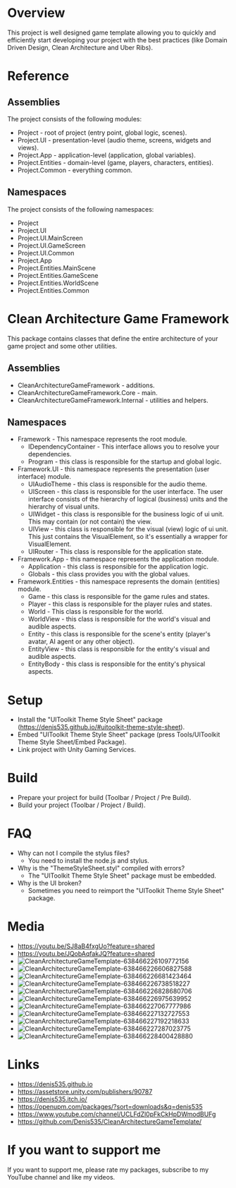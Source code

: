 # Overview
This project is well designed game template allowing you to quickly and efficiently start developing your project with the best practices (like Domain Driven Design, Clean Architecture and Uber Ribs).

# Reference
## Assemblies
The project consists of the following modules:
- Project - root of project (entry point, global logic, scenes).
- Project.UI - presentation-level (audio theme, screens, widgets and views).
- Project.App - application-level (application, global variables).
- Project.Entities - domain-level (game, players, characters, entities).
- Project.Common - everything common.

## Namespaces
The project consists of the following namespaces:
- Project
- Project.UI
- Project.UI.MainScreen
- Project.UI.GameScreen
- Project.UI.Common
- Project.App
- Project.Entities.MainScene
- Project.Entities.GameScene
- Project.Entities.WorldScene
- Project.Entities.Common

# Clean Architecture Game Framework
This package contains classes that define the entire architecture of your game project and some other utilities.

## Assemblies
- CleanArchitectureGameFramework - additions.
- CleanArchitectureGameFramework.Core - main.
- CleanArchitectureGameFramework.Internal - utilities and helpers.

## Namespaces
- Framework - This namespace represents the root module.
  - IDependencyContainer - This interface allows you to resolve your dependencies.
  - Program - this class is responsible for the startup and global logic.
- Framework.UI - this namespace represents the presentation (user interface) module.
  - UIAudioTheme - this class is responsible for the audio theme.
  - UIScreen - this class is responsible for the user interface. The user interface consists of the hierarchy of logical (business) units and the hierarchy of visual units.
  - UIWidget - this class is responsible for the business logic of ui unit. This may contain (or not contain) the view.
  - UIView - this class is responsible for the visual (view) logic of ui unit. This just contains the VisualElement, so it's essentially a wrapper for VisualElement.
  - UIRouter - This class is responsible for the application state.
- Framework.App - this namespace represents the application module.
  - Application - this class is responsible for the application logic.
  - Globals - this class provides you with the global values.
- Framework.Entities - this namespace represents the domain (entities) module.
  - Game - this class is responsible for the game rules and states.
  - Player - this class is responsible for the player rules and states.
  - World - This class is responsible for the world.
  - WorldView - this class is responsible for the world's visual and audible aspects.
  - Entity - this class is responsible for the scene's entity (player's avatar, AI agent or any other object).
  - EntityView - this class is responsible for the entity's visual and audible aspects.
  - EntityBody - this class is responsible for the entity's physical aspects.

# Setup
- Install the "UIToolkit Theme Style Sheet" package (https://denis535.github.io/#uitoolkit-theme-style-sheet).
- Embed "UIToolkit Theme Style Sheet" package (press Tools/UIToolkit Theme Style Sheet/Embed Package).
- Link project with Unity Gaming Services.

# Build
- Prepare your project for build (Toolbar / Project / Pre Build).
- Build your project (Toolbar / Project / Build).

# FAQ
- Why can not I compile the stylus files?
    - You need to install the node.js and stylus.
- Why is the "ThemeStyleSheet.styl" compiled with errors?
    - The "UIToolkit Theme Style Sheet" package must be embedded.
- Why is the UI broken?
    - Sometimes you need to reimport the "UIToolkit Theme Style Sheet" package.

# Media
- https://youtu.be/SJ8aB4fxgUo?feature=shared
- https://youtu.be/JQobAqfakJQ?feature=shared
- ![CleanArchitectureGameTemplate-638466226109772156](https://github.com/Denis535/CleanArchitectureGameTemplate/assets/7755015/5c045c2b-657c-4952-a2a1-765ad2dc8a9f)
- ![CleanArchitectureGameTemplate-638466226606827588](https://github.com/Denis535/CleanArchitectureGameTemplate/assets/7755015/fe6e5179-1325-42c2-bb40-9b7200bab31e)
- ![CleanArchitectureGameTemplate-638466226681423464](https://github.com/Denis535/CleanArchitectureGameTemplate/assets/7755015/50d92312-4007-43d6-87ec-efb67db10c48)
- ![CleanArchitectureGameTemplate-638466226738518227](https://github.com/Denis535/CleanArchitectureGameTemplate/assets/7755015/aa2b3099-c431-4919-9997-b76991affc10)
- ![CleanArchitectureGameTemplate-638466226828680706](https://github.com/Denis535/CleanArchitectureGameTemplate/assets/7755015/9ff54663-d273-48b4-96f4-0bd7765b0dda)
- ![CleanArchitectureGameTemplate-638466226975639952](https://github.com/Denis535/CleanArchitectureGameTemplate/assets/7755015/11ace5df-da1e-4e69-b20d-93d77f7aaef5)
- ![CleanArchitectureGameTemplate-638466227067777986](https://github.com/Denis535/CleanArchitectureGameTemplate/assets/7755015/154f1bfd-eb4a-4153-8ece-2a966adb44ac)
- ![CleanArchitectureGameTemplate-638466227132727553](https://github.com/Denis535/CleanArchitectureGameTemplate/assets/7755015/12911cc9-c2f7-4739-9a70-4162b28829a4)
- ![CleanArchitectureGameTemplate-638466227192218633](https://github.com/Denis535/CleanArchitectureGameTemplate/assets/7755015/170c8271-1524-468a-b7e9-9a79fe78cdd9)
- ![CleanArchitectureGameTemplate-638466227287023775](https://github.com/Denis535/CleanArchitectureGameTemplate/assets/7755015/0cfd347b-2b68-4dfd-9823-c9283f9e67c0)
- ![CleanArchitectureGameTemplate-638466228400428880](https://github.com/Denis535/CleanArchitectureGameTemplate/assets/7755015/a059dcfd-f9a0-4cf5-a577-b8bc00e7ee95)

# Links
- https://denis535.github.io
- https://assetstore.unity.com/publishers/90787
- https://denis535.itch.io/
- https://openupm.com/packages/?sort=downloads&q=denis535
- https://www.youtube.com/channel/UCLFdZl0pFkCkHpDWmodBUFg
- https://github.com/Denis535/CleanArchitectureGameTemplate/

# If you want to support me
If you want to support me, please rate my packages, subscribe to my YouTube channel and like my videos.

